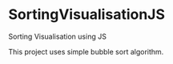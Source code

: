 # SortingVisualisationJS
Sorting Visualisation using JS
 
This project uses simple bubble sort algorithm. 
